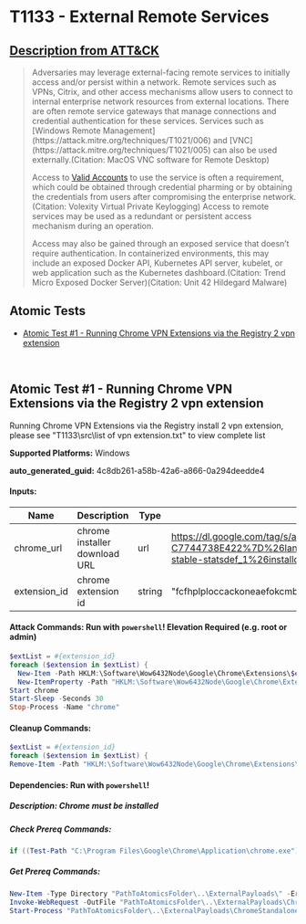 # T1133 - External Remote Services
## [Description from ATT&CK](https://attack.mitre.org/techniques/T1133)
<blockquote>Adversaries may leverage external-facing remote services to initially access and/or persist within a network. Remote services such as VPNs, Citrix, and other access mechanisms allow users to connect to internal enterprise network resources from external locations. There are often remote service gateways that manage connections and credential authentication for these services. Services such as [Windows Remote Management](https://attack.mitre.org/techniques/T1021/006) and [VNC](https://attack.mitre.org/techniques/T1021/005) can also be used externally.(Citation: MacOS VNC software for Remote Desktop)

Access to [Valid Accounts](https://attack.mitre.org/techniques/T1078) to use the service is often a requirement, which could be obtained through credential pharming or by obtaining the credentials from users after compromising the enterprise network.(Citation: Volexity Virtual Private Keylogging) Access to remote services may be used as a redundant or persistent access mechanism during an operation.

Access may also be gained through an exposed service that doesn’t require authentication. In containerized environments, this may include an exposed Docker API, Kubernetes API server, kubelet, or web application such as the Kubernetes dashboard.(Citation: Trend Micro Exposed Docker Server)(Citation: Unit 42 Hildegard Malware)</blockquote>

## Atomic Tests

- [Atomic Test #1 - Running Chrome VPN Extensions via the Registry 2 vpn extension](#atomic-test-1---running-chrome-vpn-extensions-via-the-registry-2-vpn-extension)


<br/>

## Atomic Test #1 - Running Chrome VPN Extensions via the Registry 2 vpn extension
Running Chrome VPN Extensions via the Registry install 2 vpn extension, please see "T1133\src\list of vpn extension.txt" to view complete list

**Supported Platforms:** Windows


**auto_generated_guid:** 4c8db261-a58b-42a6-a866-0a294deedde4





#### Inputs:
| Name | Description | Type | Default Value |
|------|-------------|------|---------------|
| chrome_url | chrome installer download URL | url | https://dl.google.com/tag/s/appguid%3D%7B8A69D345-D564-463C-AFF1-A69D9E530F96%7D%26iid%3D%7BFD62DDBC-14C6-20BD-706F-C7744738E422%7D%26lang%3Den%26browser%3D3%26usagestats%3D0%26appname%3DGoogle%2520Chrome%26needsadmin%3Dprefers%26ap%3Dx64-stable-statsdef_1%26installdataindex%3Dempty/chrome/install/ChromeStandaloneSetup64.exe|
| extension_id | chrome extension id | string | "fcfhplploccackoneaefokcmbjfbkenj", "fdcgdnkidjaadafnichfpabhfomcebme"|


#### Attack Commands: Run with `powershell`!  Elevation Required (e.g. root or admin) 


```powershell
$extList = #{extension_id}
foreach ($extension in $extList) {
  New-Item -Path HKLM:\Software\Wow6432Node\Google\Chrome\Extensions\$extension -Force
  New-ItemProperty -Path "HKLM:\Software\Wow6432Node\Google\Chrome\Extensions\$extension" -Name "update_url" -Value "https://clients2.google.com/service/update2/crx" -PropertyType "String" -Force}
Start chrome
Start-Sleep -Seconds 30
Stop-Process -Name "chrome"
```

#### Cleanup Commands:
```powershell
$extList = #{extension_id}
foreach ($extension in $extList) {
Remove-Item -Path "HKLM:\Software\Wow6432Node\Google\Chrome\Extensions\$extension" -ErrorAction Ignore}
```



#### Dependencies:  Run with `powershell`!
##### Description: Chrome must be installed
##### Check Prereq Commands:
```powershell
if ((Test-Path "C:\Program Files\Google\Chrome\Application\chrome.exe") -Or (Test-Path "C:\Program Files (x86)\Google\Chrome\Application\chrome.exe")) {exit 0} else {exit 1}
```
##### Get Prereq Commands:
```powershell
New-Item -Type Directory "PathToAtomicsFolder\..\ExternalPayloads\" -ErrorAction Ignore -Force | Out-Null
Invoke-WebRequest -OutFile "PathToAtomicsFolder\..\ExternalPayloads\ChromeStandaloneSetup64.exe" #{chrome_url}
Start-Process "PathToAtomicsFolder\..\ExternalPayloads\ChromeStandaloneSetup64.exe" /S
```




<br/>
